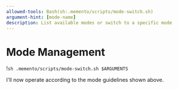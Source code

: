 ```yaml
---
allowed-tools: Bash(sh:.memento/scripts/mode-switch.sh)
argument-hint: [mode-name]
description: List available modes or switch to a specific mode
---
```

# Mode Management

!`sh .memento/scripts/mode-switch.sh $ARGUMENTS`



I'll now operate according to the mode guidelines shown above.